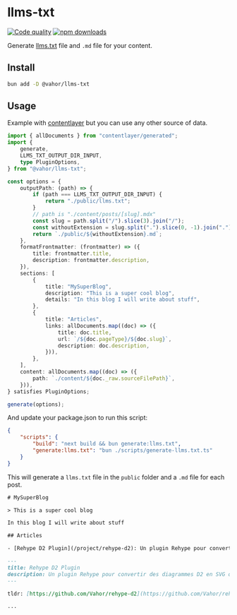 # llms-txt

[![Code quality](https://github.com/Vahor/rehype-d2/actions/workflows/quality.yml/badge.svg)](https://github.com/Vahor/llms-txt/actions/workflows/quality.yml)
[![npm downloads](https://img.shields.io/npm/dm/%40vahor%2Fllms-txt)](https://www.npmjs.com/package/@vahor/llms-txt)


Generate [llms.txt](https://llmstxt.org/) file and `.md` file for your content.

## Install

```bash
bun add -D @vahor/llms-txt
```

## Usage

Example with [contentlayer](https://github.com/timlrx/contentlayer2) but you can use any other source of data.

```ts title="scripts/generate-llms.txt.ts"
import { allDocuments } from "contentlayer/generated";
import {
	generate,
	LLMS_TXT_OUTPUT_DIR_INPUT,
	type PluginOptions,
} from "@vahor/llms-txt";

const options = {
	outputPath: (path) => {
		if (path === LLMS_TXT_OUTPUT_DIR_INPUT) {
			return "./public/llms.txt";
		}
		// path is "./content/posts/[slug].mdx"
		const slug = path.split("/").slice(3).join("/");
		const withoutExtension = slug.split(".").slice(0, -1).join(".");
		return `./public/${withoutExtension}.md`;
	},
	formatFrontmatter: (frontmatter) => ({
		title: frontmatter.title,
		description: frontmatter.description,
	}),
	sections: [
		{
			title: "MySuperBlog",
			description: "This is a super cool blog",
			details: "In this blog I will write about stuff",
		},
		{
			title: "Articles",
			links: allDocuments.map((doc) => ({
				title: doc.title,
				url: `/${doc.pageType}/${doc.slug}`,
				description: doc.description,
			})),
		},
	],
	content: allDocuments.map((doc) => ({
		path: `./content/${doc._raw.sourceFilePath}`,
	})),
} satisfies PluginOptions;

generate(options);
```

And update your package.json to run this script:
```json title="package.json"
{
	"scripts": {
		"build": "next build && bun generate:llms.txt",
		"generate:llms.txt": "bun ./scripts/generate-llms.txt.ts"
	}
}
```

This will generate a `llms.txt` file in the `public` folder and a `.md` file for each post.

```txt title="public/llms.txt"
# MySuperBlog

> This is a super cool blog

In this blog I will write about stuff

## Articles

- [Rehype D2 Plugin](/project/rehype-d2): Un plugin Rehype pour convertir des diagrammes D2 en SVG ou PNG.
```

```md title="public/project/rehype-d2.md"
---
title: Rehype D2 Plugin
description: Un plugin Rehype pour convertir des diagrammes D2 en SVG ou PNG.
---

tldr: [https://github.com/Vahor/rehype-d2](https://github.com/Vahor/rehype-d2)

...
```
